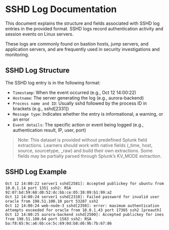 # SSHD Log Documentation

This document explains the structure and fields associated with SSHD log entries in the provided format. SSHD logs record authentication activity and session events on Linux servers.

These logs are commonly found on bastion hosts, jump servers, and application servers, and are frequently used in security investigations and monitoring.

## SSHD Log Structure

The SSHD log entry is in the following format:

- `Timestamp`: When the event occurred (e.g., Oct 12 14:00:22)
- `Hostname`: The server generating the log (e.g., aurora-backend)
- `Process name and ID`: Usually sshd followed by the process ID in brackets (e.g., sshd[2331])
- `Message type`: Indicates whether the entry is informational, a warning, or an error
- `Event details`: The specific action or event being logged (e.g., authentication result, IP, user, port)

> Note: This dataset is provided without predefined Splunk field extractions. Learners should work with native fields (_time, host, source, sourcetype, _raw) and build their own extractions. Some fields may be partially parsed through Splunk’s KV_MODE extraction.

## SSHD Log Example

```
Oct 12 14:00:22 server1 sshd[2581]: Accepted publickey for ubuntu from 10.0.1.14 port 1351 ssh2: RSA 92:07:bd:59:68:d0:52:dc:bb:ce:05:38:09:b1:99:a2
Oct 12 14:00:24 server1 sshd[2310]: Failed password for invalid user oracle from 198.51.100.10 port 53287 ssh2
Oct 12 14:00:24 web-node-3 sshd[2350]: error: maximum authentication attempts exceeded for oracle from 10.0.1.43 port 17365 ssh2 [preauth]
Oct 12 14:00:25 aurora-backend sshd[2500]: Accepted publickey for ines from 198.51.100.64 port 1583 ssh2: RSA ba:f8:65:9c:a6:6b:ce:5c:69:0d:b8:d6:9b:7b:67:86
```
